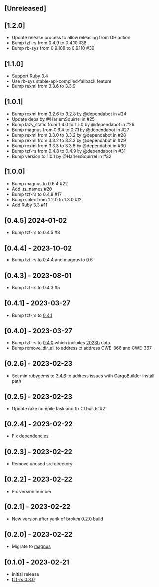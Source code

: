 ## [Unreleased]

## [1.2.0]

- Update release process to allow releasing from GH action
- Bump tzf-rs from 0.4.9 to 0.4.10 #38
- Bump rb-sys from 0.9.108 to 0.9.110 #39

## [1.1.0]

- Support Ruby 3.4
- Use rb-sys stable-api-compiled-fallback feature
- Bump rexml from 3.3.6 to 3.3.9

## [1.0.1]

- Bump rexml from 3.2.6 to 3.2.8 by @dependabot in #24
- Update deps  by @HarlemSquirrel in #25
- Bump lazy_static from 1.4.0 to 1.5.0 by @dependabot in #26
- Bump magnus from 0.6.4 to 0.7.1 by @dependabot in #27
- Bump rexml from 3.3.0 to 3.3.2 by @dependabot in #28
- Bump rexml from 3.3.2 to 3.3.3 by @dependabot in #29
- Bump rexml from 3.3.3 to 3.3.6 by @dependabot in #30
- Bump tzf-rs from 0.4.8 to 0.4.9 by @dependabot in #31
- Bump version to 1.0.1 by @HarlemSquirrel in #32

## [1.0.0]

- Bump magnus to 0.6.4 #22
- Add .tz_names #20
- Bump tzf-rs to 0.4.8 #17
- Bump shlex from 1.2.0 to 1.3.0 #12
- Add Ruby 3.3 #11

## [0.4.5] 2024-01-02

- Bump tzf-rs to 0.4.5 #8

## [0.4.4] - 2023-10-02

- Bump tzf-rs to 0.4.4 and magnus to 0.6

## [0.4.3] - 2023-08-01

- Bump tzf-rs to 0.4.3 #5

## [0.4.1] - 2023-03-27

- Bump tzf-rs to [0.4.1](https://github.com/ringsaturn/tzf-rs/releases/tag/v0.4.1)

## [0.4.0] - 2023-03-27

- Bump tzf-rs to [0.4.0](https://github.com/ringsaturn/tzf-rs/releases/tag/v0.4.0) which includes [2023b](https://github.com/evansiroky/timezone-boundary-builder/releases/tag/2023b) data.
- Bump remove_dir_all to address to address CWE-366 and CWE-367

## [0.2.6] - 2023-02-23

- Set min rubygems to [3.4.6](https://github.com/rubygems/rubygems/blob/master/CHANGELOG.md#346--2023-01-31) to address issues with CargoBuilder install path

## [0.2.5] - 2023-02-23

- Update rake compile task and fix CI builds #2

## [0.2.4] - 2023-02-22

- Fix dependencies

## [0.2.3] - 2023-02-22

- Remove unused src directory

## [0.2.2] - 2023-02-22

- Fix version number

## [0.2.1] - 2023-02-22

- New version after yank of broken 0.2.0 build

## [0.2.0] - 2023-02-22

- Migrate to [magnus](https://github.com/matsadler/magnus)

## [0.1.0] - 2023-02-21

- Initial release
- [tzf-rs 0.3.0](https://github.com/ringsaturn/tzf-rs/releases/tag/v0.3.0)
